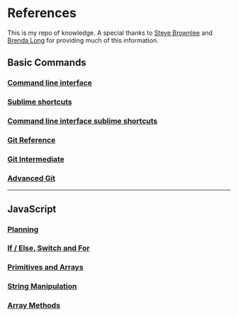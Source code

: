 # References
This is my repo of knowledge. A special thanks to [Steve Brownlee](https://github.com/stevebrownlee) and [Brenda Long](https://github.com/brendalong) for providing much of this information.

## Basic Commands

### [Command line interface](REF_CLI.md)

### [Sublime shortcuts](REF_SUBLIME_SHORCUTS.md)

### [Command line interface sublime shortcuts](REF_CMD_LINE.md)

### [Git Reference](REF_GIT.md)

### [Git Intermediate](REF_GIT_ITERMEDIATE.md)

### [Advanced Git](REF_ADVANCED_GIT.md)

---

## JavaScript

### [Planning](REF_PLANNING.md)

### [If / Else, Switch and For](REF_JS_IF_ELSE.md)

### [Primitives and Arrays](REF_PRIMITIVES_ARRAYS.md)

### [String Manipulation](REF_STRING_MANIPULATION.md)

### [Array Methods](REF_ARRAY_METHODS.js)


